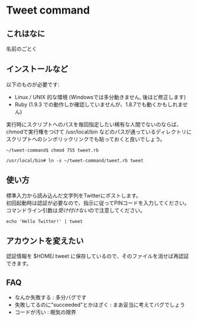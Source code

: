 Tweet command
=============

## これはなに
名前のごとく

## インストールなど
以下のものが必要です:

* Linux / UNIX 的な環境 (Windowsでは多分動きません, 後ほど修正します)
* Ruby (1.9.3 での動作しか確認していませんが、1.8.7でも動くかもしれません)

実行時にスクリプトへのパスを毎回指定したい稀有な人間でないのならば、chmodで実行権をつけて /usr/local/bin などのパスが通っているディレクトリにスクリプトへのシンボリックリンクでも貼っておくと良いでしょう。

	~/tweet-command$ chmod 755 tweet.rb

	/usr/local/bin# ln -s ~/tweet-command/tweet.rb tweet

## 使い方
標準入力から読み込んだ文字列をTwitterにポストします。  
初回起動時は認証が必要なので、指示に従ってPINコードを入力してください。  
コマンドライン引数は*受け付けない*ので注意してください。

	echo 'Hello Twitter!' | tweet

## アカウントを変えたい
認証情報を $HOME/.tweet に保存しているので、そのファイルを消せば再認証できます。

## FAQ
* なんか失敗する : 多分バグです
* 失敗してるのに"succeeded"とかほざく : まあ妥当に考えてバグでしょう
* コードが汚い : 眠気の限界
